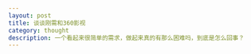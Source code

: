 ```yaml
---
layout: post
title: 谈谈刚需和360影视
category: thought
description: 一个看起来很简单的需求，做起来真的有那么困难吗，到底是怎么回事？
---
```


[mmcatt]:    http://mmcatt.github.io  "mmcatt"
